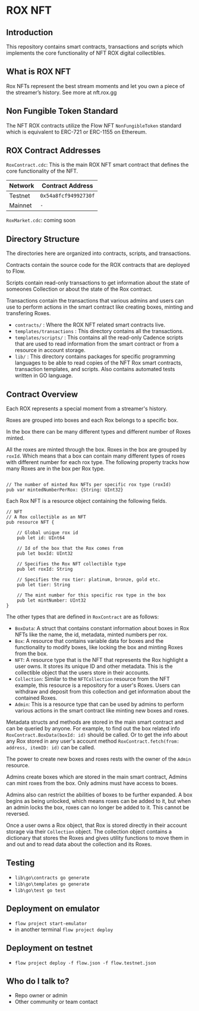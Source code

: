 # ROX NFT #

## Introduction

This repository contains smart contracts, transactions and scripts
which implements the core functionality of NFT ROX digital collectibles.

## What is ROX NFT

Rox NFTs represent the best stream moments and let you own a piece of the streamer’s history.
See more at nft.rox.gg

## Non Fungible Token Standard

The NFT ROX contracts utilize the Flow NFT `NonFungibleToken` standard which is equivalent to ERC-721 or ERC-1155 on Ethereum.

## ROX Contract Addresses

`RoxContract.cdc`: This is the main ROX NFT smart contract that defines
the core functionality of the NFT.

| Network | Contract Address     |
|---------|----------------------|
| Testnet | `0x54a8fcf94992730f` |
| Mainnet | `-` |

`RoxMarket.cdc`: coming soon

## Directory Structure

The directories here are organized into contracts, scripts, and transactions.

Contracts contain the source code for the ROX contracts that are deployed to Flow.

Scripts contain read-only transactions to get information about
the state of someones Collection or about the state of the Rox contract.

Transactions contain the transactions that various admins and users can use
to perform actions in the smart contract like creating boxes,
minting and transfering Roxes.

 - `contracts/` : Where the ROX NFT related smart contracts live.
 - `templates/transactions` : This directory contains all the transactions.
 - `templates/scripts/`  : This contains all the read-only Cadence scripts 
 that are used to read information from the smart contract
 or from a resource in account storage.
 - `lib/` : This directory contains packages for specific programming languages
 to be able to read copies of the NFT Rox smart contracts, transaction templates,
 and scripts. Also contains automated tests written in GO language.

## Contract Overview

Each ROX represents a special moment from a streamer's history.

Roxes are grouped into boxes and each Rox belongs to a specific box.

In the box there can be many different types and different number of Roxes minted.

All the roxes are minted through the box. Roxes in the box are grouped by `roxId`.
Which means that a box can contain many different types of roxes with different number for each rox type. The following property tracks how many Roxes are in the box per Rox type.

```cadence

// The number of minted Rox NFTs per specific rox type (roxId)
pub var mintedNumberPerRox: {String: UInt32}

```

Each Rox NFT is a resource object containing the following fields.

```cadence
// NFT
// A Rox collectible as an NFT
pub resource NFT {

    // Global unique rox id
    pub let id: UInt64

    // Id of the box that the Rox comes from
    pub let boxId: UInt32

    // Specifies the Rox NFT collectible type
    pub let roxId: String

    // Specifies the rox tier: platinum, bronze, gold etc.
    pub let tier: String
        
    // The mint number for this specific rox type in the box
    pub let mintNumber: UInt32
}
```

The other types that are defined in `RoxContract` are as follows:

 - `BoxData`: A struct that contains constant information about boxes in Rox NFTs
    like the name, the id, metadata, minted numbers per rox.
 - `Box`: A resource that contains variable data for boxes 
    and the functionality to modify boxes,
    like locking the box and minting Roxes from the box.
 - `NFT`: A resource type that is the NFT that represents the Rox
    highlight a user owns. It stores its unique ID and other metadata. This
    is the collectible object that the users store in their accounts.
 - `Collection`: Similar to the `NFTCollection` resource from the NFT
    example, this resource is a repository for a user's Roxes.  Users can
    withdraw and deposit from this collection and get information about the 
    contained Roxes.
 - `Admin`: This is a resource type that can be used by admins to perform
    various actions in the smart contract like minting new boxes and roxes.

Metadata structs and methods are stored in the main smart contract
and can be queried by anyone. For example, to find out the box related info
`RoxContract.BoxData(boxId: id)` should be called. Or to get the info about any Rox stored in any user's account method `RoxContract.fetch(from: address, itemID: id)` can be called.

The power to create new boxes and roxes rests 
with the owner of the `Admin` resource.

Admins create boxes which are stored in the main smart contract,
Admins can mint roxes from the box. Only admins must have access to boxes.

Admins also can restrict the abilities of boxes to be further expanded.
A box begins as being unlocked, which means roxes can be added to it,
but when an admin locks the box, roxes can no longer be added to it. 
This cannot be reversed.

Once a user owns a Rox object, that Rox is stored directly 
in their account storage via their `Collection` object. The collection object
contains a dictionary that stores the Roxes and gives utility functions
to move them in and out and to read data about the collection and its Roxes.

## Testing

- `lib\go\contracts go generate`
- `lib\go\templates go generate`
- `lib\go\test go test`

## Deployment on emulator

- `flow project start-emulator`
- in another terminal `flow project deploy`

## Deployment on testnet

- `flow project deploy -f flow.json -f flow.testnet.json`

## Who do I talk to?

* Repo owner or admin
* Other community or team contact
